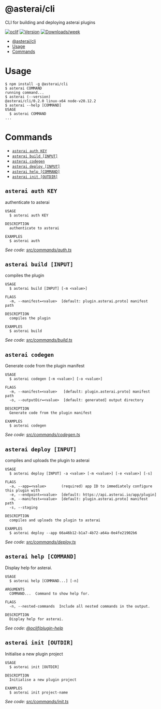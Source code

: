 # @asterai/cli

CLI for building and deploying asterai plugins

[![oclif](https://img.shields.io/badge/cli-oclif-brightgreen.svg)](https://oclif.io)
[![Version](https://img.shields.io/npm/v/@asterai/cli.svg)](https://npmjs.org/package/@asterai/cli)
[![Downloads/week](https://img.shields.io/npm/dw/@asterai/cli.svg)](https://npmjs.org/package/@asterai/cli)

<!-- toc -->

- [@asterai/cli](#asteraicli)
- [Usage](#usage)
- [Commands](#commands)
<!-- tocstop -->

# Usage

<!-- usage -->

```sh-session
$ npm install -g @asterai/cli
$ asterai COMMAND
running command...
$ asterai (--version)
@asterai/cli/0.2.0 linux-x64 node-v20.12.2
$ asterai --help [COMMAND]
USAGE
  $ asterai COMMAND
...
```

<!-- usagestop -->

# Commands

<!-- commands -->

- [`asterai auth KEY`](#asterai-auth-key)
- [`asterai build [INPUT]`](#asterai-build-input)
- [`asterai codegen`](#asterai-codegen)
- [`asterai deploy [INPUT]`](#asterai-deploy-input)
- [`asterai help [COMMAND]`](#asterai-help-command)
- [`asterai init [OUTDIR]`](#asterai-init-outdir)

## `asterai auth KEY`

authenticate to asterai

```
USAGE
  $ asterai auth KEY

DESCRIPTION
  authenticate to asterai

EXAMPLES
  $ asterai auth
```

_See code: [src/commands/auth.ts](https://github.com/asterai-io/asterai-sdk/blob/v0.2.0/src/commands/auth.ts)_

## `asterai build [INPUT]`

compiles the plugin

```
USAGE
  $ asterai build [INPUT] [-m <value>]

FLAGS
  -m, --manifest=<value>  [default: plugin.asterai.proto] manifest path

DESCRIPTION
  compiles the plugin

EXAMPLES
  $ asterai build
```

_See code: [src/commands/build.ts](https://github.com/asterai-io/asterai-sdk/blob/v0.2.0/src/commands/build.ts)_

## `asterai codegen`

Generate code from the plugin manifest

```
USAGE
  $ asterai codegen [-m <value>] [-o <value>]

FLAGS
  -m, --manifest=<value>   [default: plugin.asterai.proto] manifest path
  -o, --outputDir=<value>  [default: generated] output directory

DESCRIPTION
  Generate code from the plugin manifest

EXAMPLES
  $ asterai codegen
```

_See code: [src/commands/codegen.ts](https://github.com/asterai-io/asterai-sdk/blob/v0.2.0/src/commands/codegen.ts)_

## `asterai deploy [INPUT]`

compiles and uploads the plugin to asterai

```
USAGE
  $ asterai deploy [INPUT] -a <value> [-m <value>] [-e <value>] [-s]

FLAGS
  -a, --app=<value>       (required) app ID to immediately configure this plugin with
  -e, --endpoint=<value>  [default: https://api.asterai.io/app/plugin]
  -m, --manifest=<value>  [default: plugin.asterai.proto] manifest path
  -s, --staging

DESCRIPTION
  compiles and uploads the plugin to asterai

EXAMPLES
  $ asterai deploy --app 66a46b12-b1a7-4b72-a64a-0e4fe21902b6
```

_See code: [src/commands/deploy.ts](https://github.com/asterai-io/asterai-sdk/blob/v0.2.0/src/commands/deploy.ts)_

## `asterai help [COMMAND]`

Display help for asterai.

```
USAGE
  $ asterai help [COMMAND...] [-n]

ARGUMENTS
  COMMAND...  Command to show help for.

FLAGS
  -n, --nested-commands  Include all nested commands in the output.

DESCRIPTION
  Display help for asterai.
```

_See code: [@oclif/plugin-help](https://github.com/oclif/plugin-help/blob/v6.0.22/src/commands/help.ts)_

## `asterai init [OUTDIR]`

Initialise a new plugin project

```
USAGE
  $ asterai init [OUTDIR]

DESCRIPTION
  Initialise a new plugin project

EXAMPLES
  $ asterai init project-name
```

_See code: [src/commands/init.ts](https://github.com/asterai-io/asterai-sdk/blob/v0.2.0/src/commands/init.ts)_

<!-- commandsstop -->
